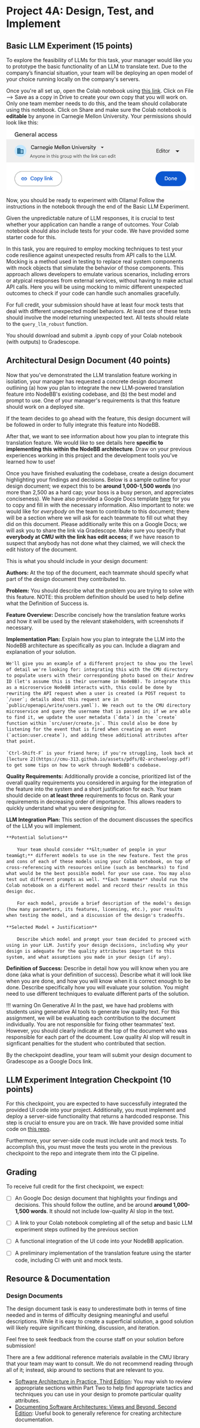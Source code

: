 # Project 4A: Design, Test, and Implement

## Basic LLM Experiment (15 points)

To explore the feasibility of LLMs for this task, your manager would like you to prototype the basic functionality of an LLM to translate text. Due to the company’s financial situation, your team will be deploying an open model of your choice running locally on the company's servers.

Once you're all set up, open the Colab notebook using [this link](https://colab.research.google.com/drive/1k4qETwMN5SbIfhbHk6stkhOGhoBoi3ae?usp=sharing). Click on File --> Save as a copy in Drive to create your own copy that you will work on. Only one team member needs to do this, and the team should collaborate using this notebook. Click on Share and make sure the Colab notebook is **editable** by anyone in Carnegie Mellon University. Your permissions should look like this:
![Edit Permissions](./permissions.png)

Now, you should be ready to experiment with Ollama! Follow the instructions in the notebook through the end of the Basic LLM Experiment.

Given the unpredictable nature of LLM responses, it is crucial to test whether your application can handle a range of outcomes. Your Colab notebook should also include tests for your code. We have provided some starter code for this.

In this task, you are required to employ mocking techniques to test your code resilience against unexpected results from API calls to the LLM. Mocking is a method used in testing to replace real system components with mock objects that simulate the behavior of those components. This approach allows developers to emulate various scenarios, including errors or atypical responses from external services, without having to make actual API calls. Here you will be using mocking to mimic different unexpected outcomes to check if your code can handle such anomalies gracefully.

For full credit, your submission should have at least four mock tests that deal with different unexpected model behaviors. At least one of these tests should involve the model returning unexpected text. All tests should relate to the `query_llm_robust` function.

You should download and submit a .ipynb copy of your Colab notebook (with outputs) to Gradescope.

## Architectural Design Document (40 points)

Now that you've demonstrated the LLM translation feature working in isolation, your manager has requested a concrete design document outlining (a) how you plan to integrate the new LLM-powered translation feature into NodeBB's existing codebase, and (b) the best model and prompt to use. One of your manager's requirements is that this feature should work on a deployed site.

If the team decides to go ahead with the feature, this design document will be followed in order to fully integrate this feature into NodeBB. 

After that, we want to see information about how you plan to integrate this translation feature. We would like to see details here **specific to implementing this within the NodeBB architecture**. Draw on your previous experiences working in this project and the development tools you've learned how to use!

Once you have finished evaluating the codebase, create a design document highlighting your findings and decisions. Below is a sample outline for your design document; we expect this to be **around 1,000-1,500 words** (no more than 2,500 as a hard cap; your boss is a busy person, and appreciates conciseness). We have also provided a Google Docs template [here](https://docs.google.com/document/d/17UWAdL9agJsP2kqgCmFZ4ssZHCH5WnI1Z3xsR-p6qXo/copy?usp=sharing) for you to copy and fill in with the necessary information. Also important to note: we would like for *everybody* on the team to contribute to this document; there will be a section where we will ask for each teammate to fill out what they did on this document. Please additionally write this on a Google Docs; we will ask you to share the link via Gradescope. Make sure you specify that **everybody at CMU with the link has edit access**; if we have reason to suspect that anybody has not done what they claimed, we will check the edit history of the document.

This is what you should include in your design document:

 **Authors:** 
    At the top of the document, each teammate should specify what part of the design document they contributed to.

**Problem:**
    You should describe what the problem you are trying to solve with this feature.  NOTE: this problem definition should be used to help define what the Definition of Success is.

**Feature Overview:** 
    Describe concisely how the translation feature works and how it will be used by the relevant stakeholders, with screenshots if necessary.

 **Implementation Plan:** 
    Explain how you plan to integrate the LLM into the NodeBB architecture as specifically as you can. Include a diagram and explanation of your solution.

    We'll give you an example of a different project to show you the level of detail we're looking for: integrating this with the CMU directory to populate users with their corresponding photo based on their Andrew ID (let's assume this is their username in NodeBB). To integrate this as a microservice NodeBB interacts with, this could be done by rewriting the API request when a user is created (a POST request to `/user`; details about this request are in `public/openapi/write/users.yaml`). We reach out to the CMU directory microservice and query the username that is passed in; if we are able to find it, we update the user metadata (`data`) in the `create` function within `src/user/create.js`. This could also be done by listening for the event that is fired when creating an event (`action:user.create`), and adding these additional attributes after that point.

    `Ctrl-Shift-F` is your friend here; if you're struggling, look back at [lecture 2](https://cmu-313.github.io/assets/pdfs/02-archaeology.pdf) to get some tips on how to work through NodeBB's codebase.



**Quality Requirements:** 
        Additionally provide a concise, prioritized list of the overall quality requirements you considered in arguing for the integration of the feature into the system and a short justification for each. Your team should decide on **at least three** requirements to focus on.
        Rank your requirements in decreasing order of importance. This allows readers to quickly understand what you were designing for.

 **LLM Integration Plan:** 
    This section of the document discusses the specifics of the LLM you will implement.

    **Potential Solutions**

        Your team should consider **&lt;number of people in your team&gt;** different models to use in the new feature. Test the pros and cons of each of these models using your Colab notebook, on top of cross-referencing with resources online (such as benchmarks) to find what would be the best possible model for your use case. You may also test out different prompts as well. **Each teammate** should run the Colab notebook on a different model and record their results in this design doc.
        
        For each model, provide a brief description of the model's design (how many parameters, its features, licensing, etc.), your results when testing the model, and a discussion of the design's tradeoffs.

    **Selected Model + Justification**

        Describe which model and prompt your team decided to proceed with using in your LLM. Justify your design decisions, including why your design is adequate for the quality attributes important to this system, and what assumptions you made in your design (if any).

**Definition of Success:** 
    Describe in detail how you will know when you are done (aka what is your definition of success).  Describe what it will look like when you are done, and how you will know when it is correct enough to be done. Describe specifically how you will evaluate your solution.  You might need to use different techniques to evaluate different parts of the solution.


!!! warning On Generative AI
    In the past, we have had problems with students using generative AI tools to generate low quality text. For this assignment, we will be evaluating each contribution to the document individually.  You are not responsible for fixing other teammates' text. However, you should clearly indicate at the top of the document who was responsible for each part of the dcoument. Low quality AI slop will result in signficant penalties for the student who contributed that section.


By the checkpoint deadline, your team will submit your design document to Gradescope as a Google Docs link.

## LLM Experiment Integration Checkpoint (10 points)

For this checkpoint, you are expected to have successfully integrated the provided UI code into your project. Additionally, you must implement and deploy a server-side functionality that returns a hardcoded response. This step is crucial to ensure you are on track. We have provided some initial code on [this repo](https://github.com/CMU-313/translator-service).

Furthermore, your server-side code must include unit and mock tests. To accomplish this, you must move the tests you wrote in the previous checkpoint to the repo and integrate them into the CI pipeline.

## Grading
To receive full credit for the first checkpoint, we expect:

- [ ] An Google Doc design document that highlights your findings and decisions.  This should follow the outline, and be around **around 1,000-1,500 words**.  It should not include low-quality AI slop in the text.
- [ ] A link to your Colab notebook completing all of the setup and basic LLM experiment steps outlined by the previous section
- [ ] A functional integration of the UI code into your NodeBB application.
- [ ] A preliminary implementation of the translation feature using the starter code, including CI with unit and mock tests.



## Resource & Documentation

### Design Documents
The design document task is easy to underestimate both in terms of time needed and in terms of difficulty designing meaningful and useful descriptions. While it is easy to create a superficial solution, a good solution will likely require significant thinking, discussion, and iteration.

Feel free to seek feedback from the course staff on your solution before submission!

There are a few additional reference materials available in the CMU library that your team may want to consult. We do not recommend reading through all of it; instead, skip around to sections that are relevant to you.

- [Software Architecture in Practice, Third Edition](https://resources.sei.cmu.edu/library/asset-view.cfm?assetid=30264): You may wish to review appropriate sections within Part Two to help find appropriate tactics and techniques you can use in your design to promote particular quality attributes.
- [Documenting Software Architectures: Views and Beyond, Second Edition](https://resources.sei.cmu.edu/library/asset-view.cfm?assetid=30386): Useful book to generally reference for creating architecture documentation.

